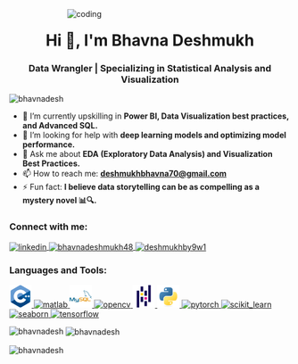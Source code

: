 <img align="right" alt="coding" width="400" src="https://github.com/user-attachments/assets/2fd66241-b800-4f04-8f89-216f907f6761" />

<h1 align="center">Hi 👋, I'm Bhavna Deshmukh</h1>
<h3 align="center">Data Wrangler | Specializing in Statistical Analysis and Visualization</h3>

<p align="left"> <img src="https://komarev.com/ghpvc/?username=bhavnadesh&label=Profile%20views&color=0e75b6&style=flat" alt="bhavnadesh" /> </p>

- 🌱 I’m currently upskilling in **Power BI, Data Visualization best practices, and Advanced SQL.**
- 🤝 I’m looking for help with **deep learning models and optimizing model performance.**
- 💬 Ask me about **EDA (Exploratory Data Analysis) and Visualization Best Practices.**
- 📫 How to reach me: **deshmukhbhavna70@gmail.com**
- ⚡ Fun fact: **I believe data storytelling can be as compelling as a mystery novel 📊🔍.**

<h3 align="left">Connect with me:</h3>
<p align="left">
    <a href="https://linkedin.com/in/bhavnadesh" target="_blank">
        <img align="center" src="https://raw.githubusercontent.com/rahuldkjain/github-profile-readme-generator/master/src/images/icons/Social/linked-in-alt.svg" alt="linkedin" height="30" width="40" />
    </a>
    <a href="https://instagram.com/bhavnadeshmukh48" target="_blank">
        <img align="center" src="https://raw.githubusercontent.com/rahuldkjain/github-profile-readme-generator/master/src/images/icons/Social/instagram.svg" alt="bhavnadeshmukh48" height="30" width="40" />
    </a>
    <a href="https://auth.geeksforgeeks.org/user/deshmukhby9w1" target="_blank">
        <img align="center" src="https://raw.githubusercontent.com/rahuldkjain/github-profile-readme-generator/master/src/images/icons/Social/geeks-for-geeks.svg" alt="deshmukhby9w1" height="30" width="40" />
    </a>
</p>

<h3 align="left">Languages and Tools:</h3>
<p align="left">
    <a href="https://www.w3schools.com/cpp/" target="_blank" rel="noreferrer">
        <img src="https://raw.githubusercontent.com/devicons/devicon/master/icons/cplusplus/cplusplus-original.svg" alt="cplusplus" width="40" height="40"/>
    </a>
    <a href="https://www.mathworks.com/" target="_blank" rel="noreferrer">
        <img src="https://upload.wikimedia.org/wikipedia/commons/2/21/Matlab_Logo.png" alt="matlab" width="40" height="40"/>
    </a>
    <a href="https://www.mysql.com/" target="_blank" rel="noreferrer">
        <img src="https://raw.githubusercontent.com/devicons/devicon/master/icons/mysql/mysql-original-wordmark.svg" alt="mysql" width="40" height="40"/>
    </a>
    <a href="https://opencv.org/" target="_blank" rel="noreferrer">
        <img src="https://www.vectorlogo.zone/logos/opencv/opencv-icon.svg" alt="opencv" width="40" height="40"/>
    </a>
    <a href="https://pandas.pydata.org/" target="_blank" rel="noreferrer">
        <img src="https://raw.githubusercontent.com/devicons/devicon/2ae2a900d2f041da66e950e4d48052658d850630/icons/pandas/pandas-original.svg" alt="pandas" width="40" height="40"/>
    </a>
    <a href="https://www.python.org" target="_blank" rel="noreferrer">
        <img src="https://raw.githubusercontent.com/devicons/devicon/master/icons/python/python-original.svg" alt="python" width="40" height="40"/>
    </a>
    <a href="https://pytorch.org/" target="_blank" rel="noreferrer">
        <img src="https://www.vectorlogo.zone/logos/pytorch/pytorch-icon.svg" alt="pytorch" width="40" height="40"/>
    </a>
    <a href="https://scikit-learn.org/" target="_blank" rel="noreferrer">
        <img src="https://upload.wikimedia.org/wikipedia/commons/0/05/Scikit_learn_logo_small.svg" alt="scikit_learn" width="40" height="40"/>
    </a>
    <a href="https://seaborn.pydata.org/" target="_blank" rel="noreferrer">
        <img src="https://seaborn.pydata.org/_images/logo-mark-lightbg.svg" alt="seaborn" width="40" height="40"/>
    </a>
    <a href="https://www.tensorflow.org" target="_blank" rel="noreferrer">
        <img src="https://www.vectorlogo.zone/logos/tensorflow/tensorflow-icon.svg" alt="tensorflow" width="40" height="40"/>
    </a>
</p>

<p><img align="left" src="https://github-readme-stats.vercel.app/api/top-langs?username=bhavnadesh&show_icons=true&locale=en&layout=compact" alt="bhavnadesh" /></p>

<p>&nbsp;<img align="center" src="https://github-readme-stats.vercel.app/api?username=bhavnadesh&show_icons=true&locale=en" alt="bhavnadesh" /></p>

<p><img align="center" src="https://github-readme-streak-stats.herokuapp.com/?user=bhavnadesh&" alt="bhavnadesh" /></p>

